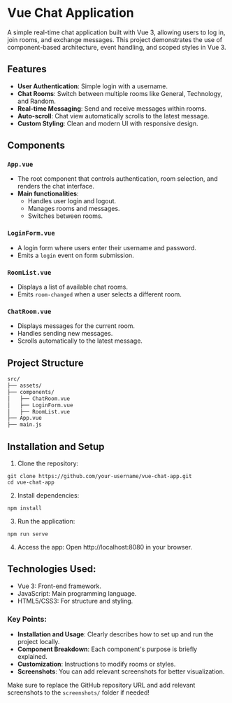 # Vue Chat Application

A simple real-time chat application built with Vue 3, allowing users to log in, join rooms, and exchange messages. This project demonstrates the use of component-based architecture, event handling, and scoped styles in Vue 3.

## Features

- **User Authentication**: Simple login with a username.
- **Chat Rooms**: Switch between multiple rooms like General, Technology, and Random.
- **Real-time Messaging**: Send and receive messages within rooms.
- **Auto-scroll**: Chat view automatically scrolls to the latest message.
- **Custom Styling**: Clean and modern UI with responsive design.
  
## Components

### `App.vue`
- The root component that controls authentication, room selection, and renders the chat interface.
- **Main functionalities**:
  - Handles user login and logout.
  - Manages rooms and messages.
  - Switches between rooms.

### `LoginForm.vue`
- A login form where users enter their username and password.
- Emits a `login` event on form submission.

### `RoomList.vue`
- Displays a list of available chat rooms.
- Emits `room-changed` when a user selects a different room.

### `ChatRoom.vue`
- Displays messages for the current room.
- Handles sending new messages.
- Scrolls automatically to the latest message.

## Project Structure

```bash
src/
├── assets/
├── components/
│   ├── ChatRoom.vue
│   ├── LoginForm.vue
│   ├── RoomList.vue
├── App.vue
├── main.js

```

## Installation and Setup

1. Clone the repository:

```
git clone https://github.com/your-username/vue-chat-app.git
cd vue-chat-app
```

2. Install dependencies:

```
npm install
```

3. Run the application:

```
npm run serve
```
4. Access the app: Open http://localhost:8080 in your browser.



## Technologies Used:
- Vue 3: Front-end framework.
- JavaScript: Main programming language.
- HTML5/CSS3: For structure and styling.


### Key Points:
- **Installation and Usage**: Clearly describes how to set up and run the project locally.
- **Component Breakdown**: Each component's purpose is briefly explained.
- **Customization**: Instructions to modify rooms or styles.
- **Screenshots**: You can add relevant screenshots for better visualization.

Make sure to replace the GitHub repository URL and add relevant screenshots to the `screenshots/` folder if needed!




